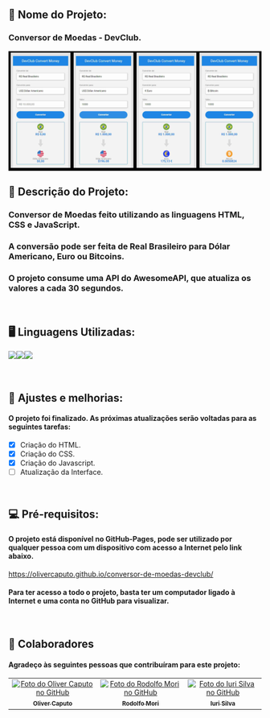 <h2>🚀 Nome do Projeto:</h2>

<h3>Conversor de Moedas - DevClub.</h3>

<img align="center" src="./assets/template-readme.jpg" alt="interface-conversor-de-moedas"/>

<h2>📝 Descrição do Projeto:</h2>

<h3>Conversor de Moedas feito utilizando as linguagens HTML, CSS e JavaScript.</h3>
<h3>A conversão pode ser feita de Real Brasileiro para Dólar Americano, Euro ou Bitcoins.</h3>
<h3>O projeto consume uma API do AwesomeAPI, que atualiza os valores a cada 30 segundos.</h3>

<br>

<h2>🖥️ Linguagens Utilizadas:</h2>

<img align="left" src="https://img.shields.io/badge/HTML5-E34F26?style=for-the-badge&logo=html5&logoColor=white">

<img align="left" src="https://img.shields.io/badge/CSS3-1572B6?style=for-the-badge&logo=css3&logoColor=white">

<img align="left" src="https://img.shields.io/badge/JavaScript-F7DF1E?style=for-the-badge&logo=javascript&logoColor=black">

<br>
<br>
<br>

<h2>🧰 Ajustes e melhorias:</h2>

<h4>O projeto foi finalizado. As próximas atualizações serão voltadas para as seguintes tarefas:</h4>

- [x] Criação do HTML.
- [x] Criação do CSS.
- [x] Criação do Javascript.
- [ ] Atualização da Interface.

<br>

<h2>💻 Pré-requisitos:</h2>

<h4>O projeto está disponível no GitHub-Pages, pode ser utilizado por qualquer pessoa com um dispositivo com acesso a Internet pelo link abaixo.</h4>

<a target="_blank">https://olivercaputo.github.io/conversor-de-moedas-devclub/</a>

<h4>Para ter acesso a todo o projeto, basta ter um computador ligado à Internet e uma conta no GitHub para visualizar.</h4>

<br>

<h2>🤝 Colaboradores</h2>

<h4>Agradeço às seguintes pessoas que contribuíram para este projeto:</h4>

<table>
  <tr>
    <td align="center">
      <a href="https://github.com/olivercaputo">
        <img src="https://avatars.githubusercontent.com/u/98890774?v=4" width="100px;" alt="Foto do Oliver Caputo no GitHub"/><br>
        <sub>
          <b>Oliver Caputo</b>
        </sub>
      </a>
    </td>
    <td align="center">
      <a href="https://www.github.com/rodolfomori" target="_blank">
        <img src="https://avatars.githubusercontent.com/u/47903440?v=4" width="100px;" alt="Foto do Rodolfo Mori no GitHub"/><br>
        <sub>
          <b>Rodolfo Mori</b>
        </sub>
      </a>
    </td>
        <td align="center">
      <a href="https://www.github.com/iuricode" target="blank">
        <img src="https://avatars3.githubusercontent.com/u/31936044"
        width="100px;" alt="Foto do Iuri Silva no GitHub"/><br>
        <sub>
          <b>Iuri Silva</b>
        </sub>
      </a>
    </td>
  </tr>
</table>

